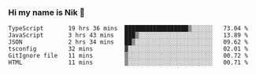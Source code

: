 ### Hi my name is Nik 👋

<!--
**NikDoe/NikDoe** is a ✨ _special_ ✨ repository because its `README.md` (this file) appears on your GitHub profile.

Here are some ideas to get you started:

- 🔭 I’m currently working on ...
- 🌱 I’m currently learning ...
- 👯 I’m looking to collaborate on ...
- 🤔 I’m looking for help with ...
- 💬 Ask me about ...
- 📫 How to reach me: ...
- 😄 Pronouns: ...
- ⚡ Fun fact: ...
-->

<!--START_SECTION:waka-->

```text
TypeScript       19 hrs 36 mins  ██████████████████▒░░░░░░   73.04 %
JavaScript       3 hrs 43 mins   ███▒░░░░░░░░░░░░░░░░░░░░░   13.89 %
JSON             2 hrs 34 mins   ██▒░░░░░░░░░░░░░░░░░░░░░░   09.62 %
tsconfig         32 mins         ▓░░░░░░░░░░░░░░░░░░░░░░░░   02.01 %
GitIgnore file   11 mins         ▒░░░░░░░░░░░░░░░░░░░░░░░░   00.72 %
HTML             11 mins         ▒░░░░░░░░░░░░░░░░░░░░░░░░   00.71 %
```

<!--END_SECTION:waka-->
